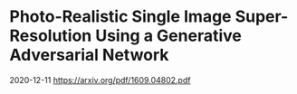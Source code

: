 # Photo-Realistic Single Image Super-Resolution Using a Generative Adversarial Network

2020-12-11
https://arxiv.org/pdf/1609.04802.pdf
